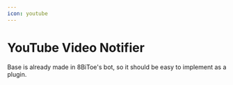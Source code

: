 ```yaml
---
icon: youtube
---
```


# YouTube Video Notifier

Base is already made in 8BiToe's bot, so it should be easy to implement as a plugin.
